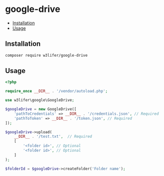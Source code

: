 # google-drive

- [Installation](#installation)
- [Usage](#usage)

## Installation

``` sh
composer require w3lifer/google-drive
```

## Usage

``` php
<?php

require_once __DIR__ . '/vendor/autoload.php';

use w3lifer\google\GoogleDrive;

$googleDrive = new GoogleDrive([
    'pathToCredentials' => __DIR__ . '/credentials.json', // Required
    'pathToToken' => __DIR__ . '/token.json', // Required
]);

$googleDrive->upload(
    __DIR__ . '/test.txt',  // Required
    [
        '<folder id>', // Optional
        '<folder id>', // Optional
    ]
);

$folderId = $googleDrive->createFolder('Folder name');
```
